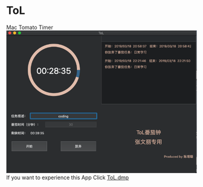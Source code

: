 # ToL
Mac Tomato Timer
<img src = "https://github.com/anjingpan/ToL/blob/master/ScrrenShot.png" />
If you want to experience this App Click [ToL.dmp](https://github.com/anjingpan/ToL/blob/master/ToL.dmg)
